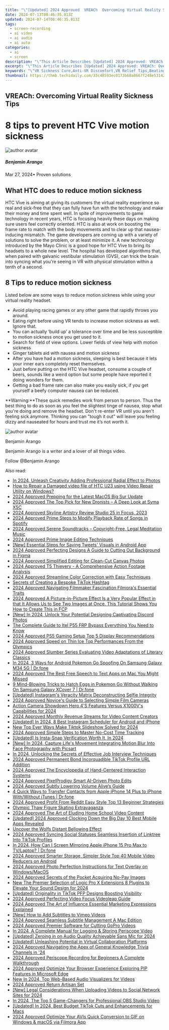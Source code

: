 ```yaml
---
title: "\"[Updated] 2024 Approved  VREACh  Overcoming Virtual Reality Sickness Tips\""
date: 2024-07-13T08:46:35.813Z
updated: 2024-07-14T08:46:35.813Z
tags: 
  - screen-recording
  - ai video
  - ai audio
  - ai auto
categories: 
  - ai
  - screen
description: "\"This Article Describes [Updated] 2024 Approved: VREACh: Overcoming Virtual Reality Sickness Tips\""
excerpt: "\"This Article Describes [Updated] 2024 Approved: VREACh: Overcoming Virtual Reality Sickness Tips\""
keywords: "\"VR Sickness Cure,Anti-VR Discomfort,VR Relief Tips,Beating VR Nausea,Virtual Reality Comfort,Overcome VR Ailments,Halt VR Sickness\""
thumbnail: https://thmb.techidaily.com/33c48593ec0173b68a8667f248e53142d39bc8c3611fadd3a7f85564f8ade76e.jpg
---
```


## VREACh: Overcoming Virtual Reality Sickness Tips

# 8 tips to prevent HTC Vive motion sickness

![author avatar](https://images.wondershare.com/filmora/article-images/benjamin-arango-author.jpg)

##### Benjamin Arango

 Mar 27, 2024• Proven solutions

## What HTC does to reduce motion sickness

 HTC Vive is aiming at giving its customers the virtual reality experience so real and sick-free that they can fully have fun with the technology and make their money and time spent well. In spite of improvements to game technology in recent years, HTC is focusing heavily these days on making sure users feel correctly oriented. HTC is also at work on boosting the frame rate to match with the body movements and to clear up that nausea-inducing mismatch. The game developers are coming up with a variety of solutions to solve the problem, or at least minimize it. A new technology introduced by the Mayo Clinic is a good hope for HTC Vive to bring its headsets to a whole new level. The hospital has developed algorithms that, when paired with galvanic vestibular stimulation (GVS), can trick the brain into syncing what you're seeing in VR with physical stimulation within a tenth of a second.

## 8 Tips to reduce motion sickness

 Listed below are some ways to reduce motion sickness while using your virtual reality headset.

* Avoid playing racing games or any other game that rapidly throws you around.
* Eating right before using VR tends to increase motion sickness as well. Ignore that.
* You can actually ‘build up’ a tolerance over time and be less susceptible to motion sickness once you get used to it.
* Search for field of view options. Lower fields of view help with motion sickness
* Ginger tablets aid with nausea and motion sickness
* After you have had a motion sickness, sleeping is best because it lets your inner ears completely reset themselves.
* Just before putting on the HTC Vive headset, consume a couple of beers, sounds like a weird option but some people have reported it doing wonders for them.
* Getting a bad frame rate can also make you easily sick, if you get yourself a beefy computer nausea can be reduced.

**Warning:**These quick remedies work from person to person. Thus the best thing to do as soon as you feel the slightest tinge of nausea, stop what you're doing and remove the headset. Don't re-enter VR until you aren't feeling sick anymore. Thinking you can "tough it out" will leave you feeling dizzy and nauseated for hours and trust me it’s not worth it.

![author avatar](https://images.wondershare.com/filmora/article-images/benjamin-arango-author.jpg)

Benjamin Arango

Benjamin Arango is a writer and a lover of all things video.

Follow @Benjamin Arango


<ins class="adsbygoogle"
     style="display:block"
     data-ad-format="autorelaxed"
     data-ad-client="ca-pub-7571918770474297"
     data-ad-slot="1223367746"></ins>



<ins class="adsbygoogle"
     style="display:block"
     data-ad-client="ca-pub-7571918770474297"
     data-ad-slot="8358498916"
     data-ad-format="auto"
     data-full-width-responsive="true"></ins>




<span class="atpl-alsoreadstyle">Also read:</span>
<div><ul>
<li><a href="https://some-skills.techidaily.com/in-2024-unleash-creativity-adding-professional-radial-effect-to-photos/"><u>In 2024, Unleash Creativity  Adding Professional Radial Effect to Photos</u></a></li>
<li><a href="https://blog-min.techidaily.com/how-to-repair-a-damaged-video-file-of-htc-u23-using-video-repair-utility-on-windows-by-stellar-video-repair-mobile-video-repair/"><u>How to Repair a Damaged video file of HTC U23 using Video Repair Utility on Windows?</u></a></li>
<li><a href="https://fox-glue.techidaily.com/2024-approved-prepping-for-the-latest-macos-big-sur-update/"><u>2024 Approved  Prepping for the Latest MacOS Big Sur Update</u></a></li>
<li><a href="https://some-approaches.techidaily.com/2024-approved-the-top-pick-for-new-dronists-a-deep-look-at-syma-x5c/"><u>2024 Approved  The Top Pick for New Dronists – A Deep Look at Syma X5C</u></a></li>
<li><a href="https://fox-glue.techidaily.com/2024-approved-skyline-artistry-review-studio-25-in-focus-2023/"><u>2024 Approved  Skyline Artistry Review  Studio 25 in Focus, 2023</u></a></li>
<li><a href="https://fox-glue.techidaily.com/2024-approved-prime-steps-to-modify-playback-rate-of-songs-in-spotify/"><u>2024 Approved  Prime Steps to Modify Playback Rate of Songs in Spotify</u></a></li>
<li><a href="https://fox-glue.techidaily.com/2024-approved-serene-soundtracks-copyright-free-legal-meditation-music/"><u>2024 Approved  Serene Soundtracks – Copyright-Free, Legal Meditation Music</u></a></li>
<li><a href="https://fox-glue.techidaily.com/2024-approved-prime-image-editing-techniques/"><u>2024 Approved  Prime Image Editing Techniques</u></a></li>
<li><a href="https://twitter-videos.techidaily.com/new-essential-steps-for-saving-tweets-visuals-in-android-app/"><u>[New] Essential Steps for Saving Tweets' Visuals in Android App</u></a></li>
<li><a href="https://fox-glue.techidaily.com/2024-approved-perfecting-designs-a-guide-to-cutting-out-background-in-figma/"><u>2024 Approved  Perfecting Designs  A Guide to Cutting Out Background in Figma</u></a></li>
<li><a href="https://fox-glue.techidaily.com/2024-approved-simplified-editing-for-clean-cut-canvas-photos/"><u>2024 Approved  Simplified Editing for Clean-Cut Canvas Photos</u></a></li>
<li><a href="https://fox-glue.techidaily.com/2024-approved-t5-thievery-a-comprehensive-action-footage-analysis/"><u>2024 Approved  T5 Thievery - A Comprehensive Action Footage Analysis</u></a></li>
<li><a href="https://fox-glue.techidaily.com/2024-approved-streamline-color-correction-with-easy-techniques/"><u>2024 Approved  Streamline Color Correction with Easy Techniques</u></a></li>
<li><a href="https://tiktok-clips.techidaily.com/secrets-of-creating-a-bespoke-tiktok-hashtag/"><u>Secrets of Creating a Bespoke TikTok Hashtag</u></a></li>
<li><a href="https://fox-glue.techidaily.com/2024-approved-navigating-filmmaker-fascination-filmoras-essential-traits/"><u>2024 Approved  Navigating Filmmaker Fascination  Filmora's Essential Traits</u></a></li>
<li><a href="https://video-creation-software.techidaily.com/2024-approved-a-picture-in-picture-effect-is-a-very-popular-effect-in-that-it-allows-us-to-see-two-images-at-once-this-tutorial-shows-you-how-to-create-this/"><u>2024 Approved A Picture-in-Picture Effect Is a Very Popular Effect in that It Allows Us to See Two Images at Once. This Tutorial Shows You How to Create This in FCP</u></a></li>
<li><a href="https://discord-videos.techidaily.com/new-in-2024-unlock-your-potential-designing-captivating-discord-photos/"><u>[New] In 2024, Unlock Your Potential  Designing Captivating Discord Photos</u></a></li>
<li><a href="https://bypass-frp.techidaily.com/the-complete-guide-to-itel-p55-frp-bypass-everything-you-need-to-know-by-drfone-android/"><u>The Complete Guide to Itel P55 FRP Bypass Everything You Need to Know</u></a></li>
<li><a href="https://fox-glue.techidaily.com/2024-approved-ps5-gaming-setup-top-5-display-recommendations/"><u>2024 Approved  PS5 Gaming Setup  Top 5 Display Recommendations</u></a></li>
<li><a href="https://fox-glue.techidaily.com/2024-approved-speed-on-thin-ice-top-performances-from-the-olympics/"><u>2024 Approved  Speed on Thin Ice  Top Performances From the Olympics</u></a></li>
<li><a href="https://fox-glue.techidaily.com/2024-approved-slumber-series-evaluating-video-adaptations-of-literary-classics/"><u>2024 Approved  Slumber Series  Evaluating Video Adaptations of Literary Classics</u></a></li>
<li><a href="https://change-location.techidaily.com/in-2024-3-ways-for-android-pokemon-go-spoofing-on-samsung-galaxy-m34-5g-drfone-by-drfone-virtual-android/"><u>In 2024, 3 Ways for Android Pokemon Go Spoofing On Samsung Galaxy M34 5G | Dr.fone</u></a></li>
<li><a href="https://fox-glue.techidaily.com/2024-approved-the-best-free-speech-to-text-apps-on-mac-you-might-missed/"><u>2024 Approved  The Best Free Speech to Text Apps on Mac You Might Missed</u></a></li>
<li><a href="https://change-location.techidaily.com/9-mind-blowing-tricks-to-hatch-eggs-in-pokemon-go-without-walking-on-samsung-galaxy-xcover-7-drfone-by-drfone-virtual-android/"><u>9 Mind-Blowing Tricks to Hatch Eggs in Pokemon Go Without Walking On Samsung Galaxy XCover 7 | Dr.fone</u></a></li>
<li><a href="https://instagram-video-recordings.techidaily.com/updated-instagrams-veracity-matrix-deconstructing-selfie-integrity/"><u>[Updated] Instagram's Veracity Matrix  Deconstructing Selfie Integrity</u></a></li>
<li><a href="https://fox-glue.techidaily.com/2024-approved-novices-guide-to-selecting-simple-film-cameras/"><u>2024 Approved  Novice's Guide to Selecting Simple Film Cameras</u></a></li>
<li><a href="https://extra-resources.techidaily.com/action-camera-showdown-hero-4s-features-versus-x1000vs-capabilities-for-2024/"><u>Action Camera Showdown  Hero 4'S Features Versus X1000V's Capabilities for 2024</u></a></li>
<li><a href="https://youtube-help.techidaily.com/2024-approved-monthly-revenue-streams-for-video-content-creators/"><u>2024 Approved  Monthly Revenue Streams for Video Content Creators</u></a></li>
<li><a href="https://instagram-videos.techidaily.com/updated-in-2024-8-best-instagram-scheduler-for-android-and-iphone/"><u>[Updated] In 2024, 8 Best Instagram Scheduler for Android and iPhone</u></a></li>
<li><a href="https://ai-video-editing.techidaily.com/new-top-ever-ways-make-tiktok-slideshow-solved-for-2024/"><u>New Top Ever Ways Make Tiktok Slideshow Solved for 2024</u></a></li>
<li><a href="https://fox-glue.techidaily.com/2024-approved-simple-steps-to-master-no-cost-time-tracking/"><u>2024 Approved  Simple Steps to Master No-Cost Time Tracking</u></a></li>
<li><a href="https://instagram-videos.techidaily.com/updated-is-insta-snap-verification-worth-it-in-2024/"><u>[Updated] Is Insta-Snap Verification Worth It, In 2024</u></a></li>
<li><a href="https://fox-helps.techidaily.com/new-in-2024-capture-lifes-movement-integrating-motion-blur-into-face-photography-with-picsart/"><u>[New] In 2024, Capture Life's Movement  Integrating Motion Blur Into Face Photography with Picsart</u></a></li>
<li><a href="https://some-tips.techidaily.com/in-2024-unlocking-the-secrets-of-effective-job-interview-techniques/"><u>In 2024, Unlocking the Secrets of Effective Job Interview Techniques</u></a></li>
<li><a href="https://fox-glue.techidaily.com/2024-approved-permanent-bond-incorquadible-tiktok-profile-url-addition/"><u>2024 Approved  Permanent Bond  Incorquadible TikTok Profile URL Addition</u></a></li>
<li><a href="https://fox-glue.techidaily.com/2024-approved-the-encyclopedia-of-hand-centered-interaction-systems/"><u>2024 Approved  The Encyclopedia of Hand-Centered Interaction Systems</u></a></li>
<li><a href="https://fox-glue.techidaily.com/2024-approved-pixelprodigy-smart-ai-driven-photo-edits/"><u>2024 Approved  PixelProdigy  Smart AI-Driven Photo Edits</u></a></li>
<li><a href="https://fox-glue.techidaily.com/2024-approved-subtly-lowering-volume-alives-guide/"><u>2024 Approved  Subtly Lowering Volume  Alive’s Guide</u></a></li>
<li><a href="https://iphone-transfer.techidaily.com/4-quick-ways-to-transfer-contacts-from-apple-iphone-14-plus-to-iphone-withwithout-itunes-drfone-by-drfone-transfer-from-ios/"><u>4 Quick Ways to Transfer Contacts from Apple iPhone 14 Plus to iPhone With/Without iTunes | Dr.fone</u></a></li>
<li><a href="https://fox-glue.techidaily.com/2024-approved-profit-from-reddit-easy-style-top-13-beginner-strategies/"><u>2024 Approved  Profit From Reddit Easy Style  Top 13 Beginner Strategies</u></a></li>
<li><a href="https://extra-tips.techidaily.com/olympic-thaw-figure-skating-extravaganza/"><u>Olympic Thaw  Figure Skating Extravaganza</u></a></li>
<li><a href="https://fox-glue.techidaily.com/2024-approved-the-art-of-eluding-home-school-video-content/"><u>2024 Approved  The Art of Eluding Home School Video Content</u></a></li>
<li><a href="https://fox-access.techidaily.com/updated-2024-approved-clocking-down-the-big-day-10-best-mobile-apps-revealed/"><u>[Updated] 2024 Approved  Clocking Down the Big Day  10 Best Mobile Apps Revealed</u></a></li>
<li><a href="https://sound-optimizing.techidaily.com/uncover-the-wolfs-distant-bellowing-effect/"><u>Uncover the Wolfs Distant Bellowing Effect</u></a></li>
<li><a href="https://fox-glue.techidaily.com/2024-approved-syncing-social-statuses-seamless-insertion-of-linktree-into-tiktok-profiles/"><u>2024 Approved  Syncing Social Statuses  Seamless Insertion of Linktree Into TikTok Profiles</u></a></li>
<li><a href="https://screen-mirror.techidaily.com/in-2024-how-can-i-screen-mirroring-apple-iphone-15-pro-max-to-tvlaptop-drfone-by-drfone-ios/"><u>In 2024, How Can I Screen Mirroring Apple iPhone 15 Pro Max to TV/Laptop? | Dr.fone</u></a></li>
<li><a href="https://fox-glue.techidaily.com/2024-approved-smarter-storage-simpler-style-top-40-mobile-video-reducers-on-android/"><u>2024 Approved  Smarter Storage, Simpler Style  Top 40 Mobile Video Reducers on Android</u></a></li>
<li><a href="https://fox-glue.techidaily.com/2024-approved-photo-perfection-instructions-for-text-overlay-on-windowsmacos/"><u>2024 Approved  Photo Perfection  Instructions for Text Overlay on Windows/MacOS</u></a></li>
<li><a href="https://fox-glue.techidaily.com/2024-approved-secrets-of-the-pocket-acquiring-no-pay-images/"><u>2024 Approved  Secrets of the Pocket  Acquiring No-Pay Images</u></a></li>
<li><a href="https://audio-shaping.techidaily.com/new-the-premier-selection-of-logic-pro-x-extensions-8-plugins-to-elevate-your-sound-design-for-2024/"><u>New The Premier Selection of Logic Pro X Extensions 8 Plugins to Elevate Your Sound Design for 2024</u></a></li>
<li><a href="https://tiktok-video-recordings.techidaily.com/updated-originality-in-tiktok-pfp-designs-boosting-visibility/"><u>[Updated] Originality in TikTok PFP Designs Boosting Visibility</u></a></li>
<li><a href="https://extra-approaches.techidaily.com/2024-approved-perfecting-video-focus-videoleap-guide/"><u>2024 Approved  Perfecting Video Focus  Videoleap Guide</u></a></li>
<li><a href="https://fox-glue.techidaily.com/2024-approved-the-art-of-influence-essential-marketing-expressions-explained/"><u>2024 Approved  The Art of Influence  Essential Marketing Expressions Explained</u></a></li>
<li><a href="https://vimeo-videos.techidaily.com/new-how-to-add-subtitles-to-vimeo-videos/"><u>[New] How to Add Subtitles to Vimeo Videos</u></a></li>
<li><a href="https://fox-glue.techidaily.com/2024-approved-seamless-subtitle-management-a-mac-edition/"><u>2024 Approved  Seamless Subtitle Management  A Mac Edition</u></a></li>
<li><a href="https://fox-glue.techidaily.com/2024-approved-premier-software-for-cutting-gopro-videos/"><u>2024 Approved  Premier Software for Cutting GoPro Videos</u></a></li>
<li><a href="https://extra-information.techidaily.com/in-2024-a-complete-manual-for-logging-and-storing-periscope-video/"><u>In 2024, A Complete Manual for Logging & Storing Periscope Video</u></a></li>
<li><a href="https://youtube-lab.techidaily.com/ed-zeroing-in-on-audio-quality-achievable-sans-mic-for-2024/"><u>[Updated] Zeroing in on Audio Quality  Achievable Sans Mic for 2024</u></a></li>
<li><a href="https://facebook-video-content.techidaily.com/updated-unleashing-potential-in-virtual-collaboration-platforms/"><u>[Updated] Unleashing Potential in Virtual Collaboration Platforms</u></a></li>
<li><a href="https://fox-glue.techidaily.com/2024-approved-navigating-the-apex-of-general-knowledge-trivia-channels-in-24/"><u>2024 Approved  Navigating the Apex of General Knowledge Trivia Channels in '24</u></a></li>
<li><a href="https://fox-glue.techidaily.com/2024-approved-periscope-recording-for-beginners-a-complete-walkthrough/"><u>2024 Approved  Periscope Recording for Beginners  A Complete Walkthrough</u></a></li>
<li><a href="https://fox-glue.techidaily.com/2024-approved-optimize-your-browser-experience-exploring-pip-features-in-microsoft-edge/"><u>2024 Approved  Optimize Your Browser Experience  Exploring PIP Features in Microsoft Edge</u></a></li>
<li><a href="https://video-content-creator.techidaily.com/new-in-2024-top-web-based-audio-visualizers-for-videos/"><u>New In 2024, Top Web-Based Audio Visualizers for Videos</u></a></li>
<li><a href="https://fox-glue.techidaily.com/2024-approved-return-artisan-set/"><u>2024 Approved  Return Artisan Set</u></a></li>
<li><a href="https://facebook-clips.techidaily.com/new-legal-considerations-when-uploading-videos-to-social-network-sites-for-2024/"><u>[New] Legal Considerations When Uploading Videos to Social Network Sites for 2024</u></a></li>
<li><a href="https://screen-mirroring-recording.techidaily.com/in-2024-the-top-5-game-changers-for-professional-obs-studio-video/"><u>In 2024, The Top 5 Game-Changers for Professional OBS Studio Video</u></a></li>
<li><a href="https://tiktok-clips.techidaily.com/updated-in-2024-best-budget-tiktok-cuts-and-enhancements-for-macs/"><u>[Updated] In 2024, Best Budget TikTok Cuts and Enhancements for Macs</u></a></li>
<li><a href="https://fox-glue.techidaily.com/2024-approved-optimize-your-avis-quick-conversion-to-gif-on-windows-and-macos-via-filmora-app/"><u>2024 Approved  Optimize Your AVIs  Quick Conversion to GIF on Windows & macOS via Filmora App</u></a></li>
</ul></div>
